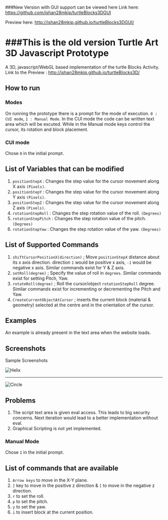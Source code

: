 ###New Version with GUI support can be viewed here
Link here: https://github.com/ishan28mkip/turtleBlocks3DGUI

Preview here: http://ishan28mkip.github.io/turtleBlocks3DGUI/


###This is the old version
Turtle Art 3D Javascript Prototype
==================================
A 3D, javascript/WebGL based implementation of the turtle Blocks Activity.
Link to the Preview : http://ishan28mkip.github.io/turtleBlocks3D/

How to run
----------

### Modes

On running the prototype there is a prompt for the mode of execution. `0 : CUI mode`, `1 : Manual Mode`. In the CUI mode the code can be written text area which will be excuted. While in the Manual mode keys control the cursor, its rotation and block placement.

### CUI mode

Chose `0` in the initial prompt.

List of Variables that can be modified
---------------------------------------
1. `positionStepX` : Changes the step value for the cursor movement along X axis `(Pixels)`.
1. `positionStepY` : Changes the step value for the cursor movement along Y axis `(Pixels)`.
1. `positionStepZ` : Changes the step value for the cursor movement along Z axis `(Pixels)`.
1. `rotationStepRoll` : Changes the step rotation value of the roll. `(Degrees)` 
1. `rotationStepPitch` : Changes the step rotation value of the pitch. `(Degrees)` 
1. `rotationStepYaw` : Changes the step rotation value of the yaw. `(Degrees)` 


List of Supported Commands
--------------------------

1. `shiftCursorPositionX(direction)` ; Move `positionStepX` distance about its x axis direction. direction `1` would be positive x axis, `-1` would be negative x axis. Similar commands exist for Y & Z axis.
1. `setRoll(degree)` ; Specify the value of roll in `degrees`. Similar commands exist for setting Pitch, Yaw.
1. `rotateRoll(degree)` ; Roll the cursor/object `rotationStepRoll` degree. Similar commands exist for incrementing or decrementing the Pitch and Yaw.
1. `CreateCurrentObjectAtCursor` ; inserts the current block (material & geometry) selected at the centre and in the orientation of the cursor.

Examples
--------

An example is already present in the text area when the website loads.

Screenshots
-----------

Sample Screenshots

![Helix](http://i.imgur.com/5R0QHVw.png)

---

![Circle](http://i.imgur.com/Ckex45l.png)


Problems
--------

1. The script text area is given eval access. This leads to big security concerns. Next iteration would lead to a better implementation without eval.
1. Graphical Scripting is not yet implemented.

### Manual Mode

Chose `1` in the initial prompt.

List of commands that are available
------------------------------------
1. `Arrow keys` to move in the X-Y plane.
1. `]` key to move in the positive z direction & `[` to move in the negative z direction.
1. `r` to set the roll.
1. `p` to set the pitch.
1. `y` to set the yaw.
1. `i` to insert block at the current position.
